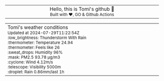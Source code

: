 
<div align="center">
<table>
<tbody>
<td align="center">
<img width="2000" height="0"><br>
Hello, this is Tomi's github 👋<br>
<sup>Built with ❤️, GO & Github Actions</sup><br>
<img width="2000" height="0">
</td>
</tbody>
</table>
</div>
<table>
<tbody>
<td align="left">
<img width="2000" height="0"><br>
Tomi's weather conditions<br>
<sup>Updated at 2024-07-29T11:22:54Z</sup><br>
<sup>:low_brightness: Thunderstorm With Rain</sup><br>
<sup>:thermometer: Temperature 24.94 </sup><br>
<sup>:thermometer: Feels like 26</sup><br>
<sup>:sweat_drops: Humidity 96%</sup><br>
<sup>:mask: PM2.5 93.78 μg/m3</sup><br>
<sup>:cyclone: Wind 4.12m/s </sup><br>
<sup>:telescope: Visibility 5000m </sup><br>
<sup>:droplet: Rain 0.86mm/last 1h </sup><br>
<img width="2000" height="0">
</td>
<td align="left">
<img width="2000" height="0"><br>
<br>
<img width="2000" height="0">
</td>
</tbody>
</table>
</div>
    